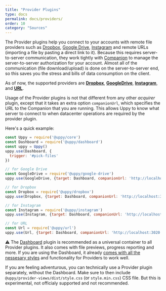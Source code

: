 ```yaml
---
title: "Provider Plugins"
type: docs
permalink: docs/providers/
order: 10
category: "Sources"
---
```


The Provider plugins help you connect to your accounts with remote file providers such as [Dropbox](https://dropbox.com), [Google Drive](https://drive.google.com), [Instagram](https://instagram.com) and remote URLs (importing a file by pasting a direct link to it). Because this requires server-to-server communication, they work tightly with [Companion](https://github.com/transloadit/uppy/tree/master/packages/%40uppy/companion) to manage the server-to-server authorization for your account. Almost all of the communication (file download/upload) is done on the server-to-server end, so this saves you the stress and bills of data consumption on the client.

As of now, the supported providers are [**Dropbox**](/docs/dropbox), [**GoogleDrive**](/docs/google-drive), [**Instagram**](/docs/instagram), and [**URL**](/docs/url).

Usage of the Provider plugins is not that different from any other *acquirer* plugin, except that it takes an extra option `companionUrl`, which specifies the URL to the Companion that you are running. This allows Uppy to know what server to connect to when datacenter operations are required by the provider plugin.

Here's a quick example:

```js
const Uppy = require('@uppy/core')
const Dashboard = require('@uppy/dashboard')
const uppy = Uppy()
uppy.use(Dashboard, {
  trigger: '#pick-files'
})

// for Google Drive
const GoogleDrive = require('@uppy/google-drive')
uppy.use(GoogleDrive, {target: Dashboard, companionUrl: 'http://localhost:3020'})

// for Dropbox
const Dropbox = require('@uppy/dropbox')
uppy.use(Dropbox, {target: Dashboard, companionUrl: 'http://localhost:3020'})

// for Instagram
const Instagram = require('@uppy/instagram')
uppy.use(Instagram, {target: Dashboard, companionUrl: 'http://localhost:3020'})

// for URL
const Url = require('@uppy/url')
uppy.use(Url, {target: Dashboard, companionUrl: 'http://localhost:3020'})
```

⚠️ The [Dashboard](/docs/dashboard) plugin is recommended as a universal container to all Provider plugins. It also comes with file previews, progress reporting and more. If you are using the Dashboard, it already [comes with all the nessesary styles](/docs/dashboard/#CSS) and functionality for Providers to work well.

If you are feeling adventurous, you can technically use a Provider plugin separately, without the Dashboard. Make sure to then include `@uppy/provider-views/dist/style.css` (or `style.min.css`) CSS file. But this is experimental, not officialy supported and not recommended.
